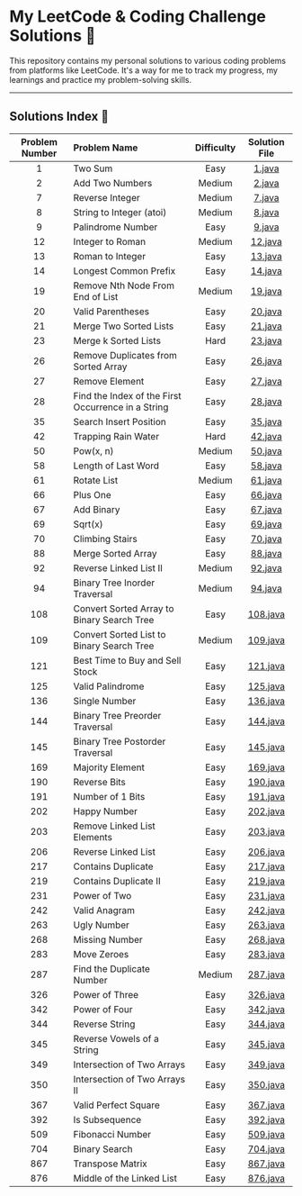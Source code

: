 # My LeetCode & Coding Challenge Solutions 🚀

This repository contains my personal solutions to various coding problems from platforms like LeetCode. It's a way for me to track my progress, my learnings and practice my problem-solving skills.

---

## Solutions Index 📖

| Problem Number | Problem Name | Difficulty | Solution File |
| :---: | :--- | :---: | :---: |
| 1 | Two Sum | Easy | [1.java](./1.java) |
| 2 | Add Two Numbers | Medium | [2.java](./2.java) |
| 7 | Reverse Integer | Medium | [7.java](./7.java) |
| 8 | String to Integer (atoi) | Medium | [8.java](./8.java) |
| 9 | Palindrome Number | Easy | [9.java](./9.java) |
| 12 | Integer to Roman | Medium | [12.java](./12.java) |
| 13 | Roman to Integer | Easy | [13.java](./13.java) |
| 14 | Longest Common Prefix | Easy | [14.java](./14.java) |
| 19 | Remove Nth Node From End of List | Medium | [19.java](./19.java) |
| 20 | Valid Parentheses | Easy | [20.java](./20.java) |
| 21 | Merge Two Sorted Lists | Easy | [21.java](./21.java) |
| 23 | Merge k Sorted Lists | Hard | [23.java](./23.java) |
| 26 | Remove Duplicates from Sorted Array | Easy | [26.java](./26.java) |
| 27 | Remove Element | Easy | [27.java](./27.java) |
| 28 | Find the Index of the First Occurrence in a String | Easy | [28.java](./28.java) |
| 35 | Search Insert Position | Easy | [35.java](./35.java) |
| 42 | Trapping Rain Water | Hard | [42.java](./42.java) |
| 50 | Pow(x, n) | Medium | [50.java](./50.java) |
| 58 | Length of Last Word | Easy | [58.java](./58.java) |
| 61 | Rotate List | Medium | [61.java](./61.java) |
| 66 | Plus One | Easy | [66.java](./66.java) |
| 67 | Add Binary | Easy | [67.java](./67.java) |
| 69 | Sqrt(x) | Easy | [69.java](./69.java) |
| 70 | Climbing Stairs | Easy | [70.java](./70.java) |
| 88 | Merge Sorted Array | Easy | [88.java](./88.java) |
| 92 | Reverse Linked List II | Medium | [92.java](./92.java) |
| 94 | Binary Tree Inorder Traversal | Medium | [94.java](./94.java) |
| 108 | Convert Sorted Array to Binary Search Tree | Easy | [108.java](./108.java) |
| 109 | Convert Sorted List to Binary Search Tree | Medium | [109.java](./109.java) |
| 121 | Best Time to Buy and Sell Stock | Easy | [121.java](./121.java) |
| 125 | Valid Palindrome | Easy | [125.java](./125.java) |
| 136 | Single Number | Easy | [136.java](./136.java) |
| 144 | Binary Tree Preorder Traversal | Easy | [144.java](./144.java) |
| 145 | Binary Tree Postorder Traversal | Easy | [145.java](./145.java) |
| 169 | Majority Element | Easy | [169.java](./169.java) |
| 190 | Reverse Bits | Easy | [190.java](./190.java) |
| 191 | Number of 1 Bits | Easy | [191.java](./191.java) |
| 202 | Happy Number | Easy | [202.java](./202.java) |
| 203 | Remove Linked List Elements | Easy | [203.java](./203.java) |
| 206 | Reverse Linked List | Easy | [206.java](./206.java) |
| 217 | Contains Duplicate | Easy | [217.java](./217.java) |
| 219 | Contains Duplicate II | Easy | [219.java](./219.java) |
| 231 | Power of Two | Easy | [231.java](./231.java) |
| 242 | Valid Anagram | Easy | [242.java](./242.java) |
| 263 | Ugly Number | Easy | [263.java](./263.java) |
| 268 | Missing Number | Easy | [268.java](./268.java) |
| 283 | Move Zeroes | Easy | [283.java](./283.java) |
| 287 | Find the Duplicate Number | Medium | [287.java](./287.java) |
| 326 | Power of Three | Easy | [326.java](./326.java) |
| 342 | Power of Four | Easy | [342.java](./342.java) |
| 344 | Reverse String | Easy | [344.java](./344.java) |
| 345 | Reverse Vowels of a String | Easy | [345.java](./345.java) |
| 349 | Intersection of Two Arrays | Easy | [349.java](./349.java) |
| 350 | Intersection of Two Arrays II | Easy | [350.java](./350.java) |
| 367 | Valid Perfect Square | Easy | [367.java](./367.java) |
| 392 | Is Subsequence | Easy | [392.java](./392.java) |
| 509 | Fibonacci Number | Easy | [509.java](./509.java) |
| 704 | Binary Search | Easy | [704.java](./704.java) |
| 867 | Transpose Matrix | Easy | [867.java](./867.java) |
| 876 | Middle of the Linked List | Easy | [876.java](./876.java) |